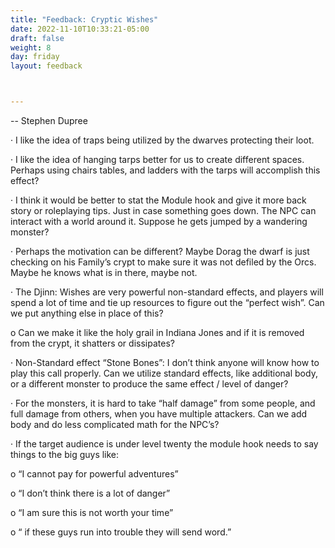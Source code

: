 ```yaml
---
title: "Feedback: Cryptic Wishes"
date: 2022-11-10T10:33:21-05:00
draft: false
weight: 8
day: friday
layout: feedback



---
```


-- Stephen Dupree

·    I like the idea of traps being utilized by the dwarves protecting their loot.

·    I like the idea of hanging tarps better for us to create different spaces. Perhaps using chairs tables, and ladders with the tarps will accomplish this effect?

·    I think it would be better to stat the Module hook and give it more back story or roleplaying tips. Just in case something goes down. The NPC can interact with a world around it. Suppose he gets jumped by a wandering monster? 

·    Perhaps the motivation can be different? Maybe Dorag the dwarf is just checking on his Family’s crypt to make sure it was not defiled by the Orcs. Maybe he knows what is in there, maybe not.

·    The Djinn: Wishes are very powerful non-standard effects, and players will spend a lot of time and tie up resources to figure out the “perfect wish”. Can we put anything else in place of this?

o  Can we make it like the holy grail in Indiana Jones and if it is removed from the crypt, it shatters or dissipates? 

·    Non-Standard effect “Stone Bones”: I don’t think anyone will know how to play this call properly. Can we utilize standard effects, like additional body, or a different monster to produce the same effect / level of danger?

·    For the monsters, it is hard to take “half damage” from some people, and full damage from others, when you have multiple attackers. Can we add body and do less complicated math for the NPC’s?

·    If the target audience is under level twenty the module hook needs to say things to the big guys like: 

o  “I cannot pay for powerful adventures”

o  “I don’t think there is a lot of danger”

o  “I am sure this is not worth your time”

o  “ if these guys run into trouble they will send word.”

























